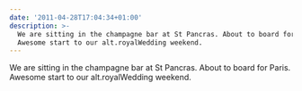 ```yaml
---
date: '2011-04-28T17:04:34+01:00'
description: >-
  We are sitting in the champagne bar at St Pancras. About to board for Paris.
  Awesome start to our alt.royalWedding weekend.
---
```

We are sitting in the champagne bar at St Pancras. About to board for Paris. Awesome start to our alt.royalWedding weekend.
